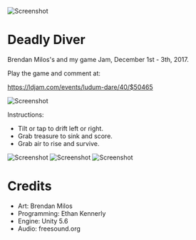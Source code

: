 ![Screenshot](Screenshots/DeadlyDiver01.PNG)

# Deadly Diver

Brendan Milos's and my game Jam, December 1st - 3th, 2017.

Play the game and comment at:

<https://ldjam.com/events/ludum-dare/40/$50465>

![Screenshot](Screenshots/DeadlyDiver02.PNG)

Instructions:

- Tilt or tap to drift left or right.
- Grab treasure to sink and score.
- Grab air to rise and survive.

![Screenshot](Screenshots/DeadlyDiver03.PNG)
![Screenshot](Screenshots/DeadlyDiver04.PNG)
![Screenshot](Screenshots/DeadlyDiver05.PNG)

# Credits

- Art:  Brendan Milos
- Programming:  Ethan Kennerly
- Engine: Unity 5.6
- Audio:  freesound.org
